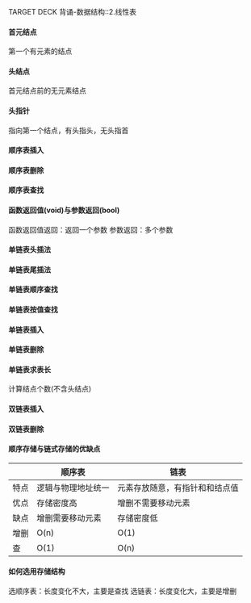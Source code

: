 TARGET DECK
背诵-数据结构::2.线性表

#### 首元结点
第一个有元素的结点



#### 头结点
首元结点前的无元素结点



#### 头指针
指向第一个结点，有头指头，无头指首



#### 顺序表插入
#### 顺序表删除
#### 顺序表查找



#### 函数返回值(void)与参数返回(bool)
函数返回值返回：返回一个参数
参数返回：多个参数



#### 单链表头插法
#### 单链表尾插法
#### 单链表顺序查找
#### 单链表按值查找
#### 单链表插入
#### 单链表删除
#### 单链表求表长
计算结点个数(不含头结点)



#### 双链表插入
#### 双链表删除
#### 顺序存储与链式存储的优缺点
|      | 顺序表               | 链表                           |
| ---- | ------------------ | ------------------------------ |
| 特点 | 逻辑与物理地址统一 | 元素存放随意，有指针和和结点值 |
| 优点 | 存储密度高         | 增删不需要移动元素             |
| 缺点 | 增删需要移动元素   | 存储密度低                     |
| 增删 | O(n)                   |     O(1)                           |
| 查     |   O(1)                 |     O(n)                           |



#### 如何选用存储结构
选顺序表：长度变化不大，主要是查找
选链表：长度变化大，主要是增删